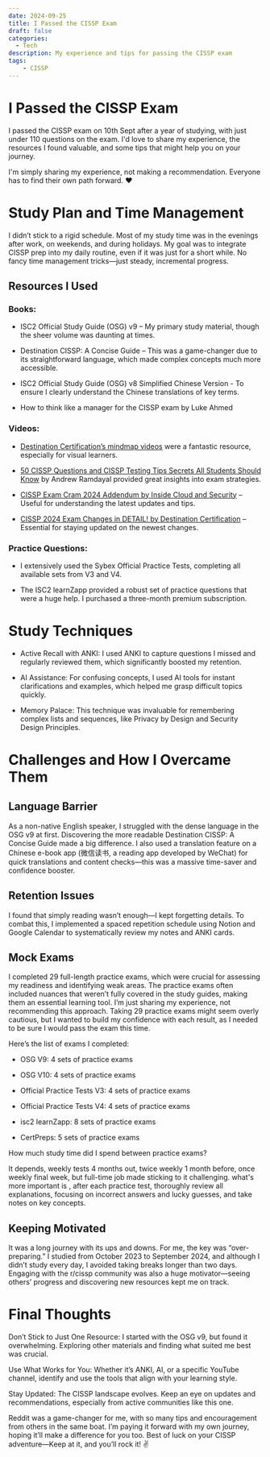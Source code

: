 ```yaml
---
date: 2024-09-25
title: I Passed the CISSP Exam
draft: false
categories:
  - Tech
description: My experience and tips for passing the CISSP exam
tags:
    - CISSP
---
```

# I Passed the CISSP Exam 
I passed the CISSP exam on 10th Sept after a year of studying, with just under 110 questions on the exam. I'd love to share my experience, the resources I found valuable, and some tips that might help you on your journey.

I'm simply sharing my experience, not making a recommendation. Everyone has to find their own path forward. ❤️
<!-- more -->
# Study Plan and Time Management

I didn’t stick to a rigid schedule. Most of my study time was in the evenings after work, on weekends, and during holidays.
My goal was to integrate CISSP prep into my daily routine, even if it was just for a short while. No fancy time management tricks—just steady, incremental progress.

## Resources I Used

### Books:

- ISC2 Official Study Guide (OSG) v9 – My primary study material, though the sheer volume was daunting at times.

- Destination CISSP: A Concise Guide – This was a game-changer due to its straightforward language, which made complex concepts much more accessible.

- ISC2 Official Study Guide (OSG) v8 Simplified Chinese Version - To ensure I clearly understand the Chinese translations of key terms.

- How to think like a manager for the CISSP exam by Luke Ahmed

### Videos:

- [Destination Certification’s mindmap videos](https://www.youtube.com/watch?v=hf5NwUSEkwA&list=PLZKdGEfEyJhLd-pJhAD7dNbJyUgpqI4pu) were a fantastic resource, especially for visual learners.

- [50 CISSP Questions and CISSP Testing Tips Secrets All Students Should Know](https://www.youtube.com/watch?v=qbVY0Cg8Ntw) by Andrew Ramdayal provided great insights into exam strategies.

- [CISSP Exam Cram 2024 Addendum by Inside Cloud and Security](https://www.youtube.com/watch?v=XZr2wLKdoVc&t=7016s) – Useful for understanding the latest updates and tips.

- [CISSP 2024 Exam Changes in DETAIL! by Destination Certification](https://www.youtube.com/watch?v=TGWpwtTPexE&t=25s) – Essential for staying updated on the newest changes.

### Practice Questions:

- I extensively used the Sybex Official Practice Tests, completing all available sets from V3 and V4.

- The ISC2 learnZapp provided a robust set of practice questions that were a huge help. I purchased a three-month premium subscription.

# Study Techniques

- Active Recall with ANKI: I used ANKI to capture questions I missed and regularly reviewed them, which significantly boosted my retention.

- AI Assistance: For confusing concepts, I used AI tools for instant clarifications and examples, which helped me grasp difficult topics quickly.

- Memory Palace: This technique was invaluable for remembering complex lists and sequences, like Privacy by Design and Security Design Principles.

# Challenges and How I Overcame Them

## Language Barrier
As a non-native English speaker, I struggled with the dense language in the OSG v9 at first. Discovering the more readable Destination CISSP: A Concise Guide made a big difference. I also used a translation feature on a Chinese e-book app (微信读书, a reading app developed by WeChat) for quick translations and content checks—this was a massive time-saver and confidence booster.

## Retention Issues
I found that simply reading wasn’t enough—I kept forgetting details. To combat this, I implemented a spaced repetition schedule using Notion and Google Calendar to systematically review my notes and ANKI cards.

## Mock Exams
I completed 29 full-length practice exams, which were crucial for assessing my readiness and identifying weak areas.
The practice exams often included nuances that weren’t fully covered in the study guides, making them an essential learning tool. 
I’m just sharing my experience, not recommending this approach. Taking 29 practice exams might seem overly cautious, but I wanted to build my confidence with each result, as I needed to be sure I would pass the exam this time.

Here’s the list of exams I completed:

- OSG V9: 4 sets of practice exams

- OSG V10: 4 sets of practice exams

- Official Practice Tests V3: 4 sets of practice exams

- Official Practice Tests V4: 4 sets of practice exams

- isc2 learnZapp: 8 sets of practice exams

- CertPreps: 5 sets of practice exams

How much study time did I spend between practice exams?

It depends, weekly tests 4 months out, twice weekly 1 month before, once weekly final week, but full-time job made sticking to it challenging.
what's more important is , after each practice test, thoroughly review all explanations, focusing on incorrect answers and lucky guesses, and take notes on key concepts.

## Keeping Motivated

It was a long journey with its ups and downs.
For me, the key was “over-preparing.” I studied from October 2023 to September 2024, and although I didn’t study every day, I avoided taking breaks longer than two days.
Engaging with the r/cissp community was also a huge motivator—seeing others’ progress and discovering new resources kept me on track.

# Final Thoughts

Don’t Stick to Just One Resource: I started with the OSG v9, but found it overwhelming. Exploring other materials and finding what suited me best was crucial.

Use What Works for You: Whether it’s ANKI, AI, or a specific YouTube channel, identify and use the tools that align with your learning style.

Stay Updated: The CISSP landscape evolves. Keep an eye on updates and recommendations, especially from active communities like this one.

Reddit was a game-changer for me, with so many tips and encouragement from others in the same boat. I’m paying it forward with my own journey, hoping it’ll make a difference for you too. Best of luck on your CISSP adventure—Keep at it, and you’ll rock it! ✌
